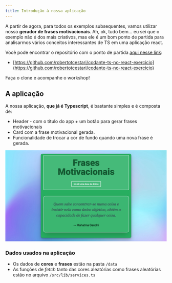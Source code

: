 ```yaml
---
title: Introdução à nossa aplicação
---
```


A partir de agora, para todos os exemplos subsequentes, vamos utilizar nosso **gerador de frases motivacionais**. Ah, ok, tudo bem... eu sei que o exemplo não é dos mais criativos, mas ele é um bom ponto de partida para analisarmos vários conceitos interessantes de TS em uma aplicação react.

Você pode encontrar o repositório com o ponto de partida [aqui nesse link](https://github.com/robertotcestari/codante-ts-no-react-exercicio):

- [https://github.com/robertotcestari/codante-ts-no-react-exercicio](https://github.com/robertotcestari/codante-ts-no-react-exercicio)

Faça o clone e acompanhe o workshop!

## A aplicação

A nossa aplicação, **que já é Typescript**, é bastante simples e é composta de:

- Header - com o título do app + um botão para gerar frases motivacionais
- Card com a frase motivacional gerada.
- Funcionalidade de trocar a cor de fundo quando uma nova frase é gerada.

![erro](../../../assets/images/app01.png)

### Dados usados na aplicação

- Os dados de **cores** e **frases** estão na pasta `/data`
- As funções de *fetch* tanto das cores aleatórias como frases aleatórias estão no arquivo `/src/lib/services.ts`
